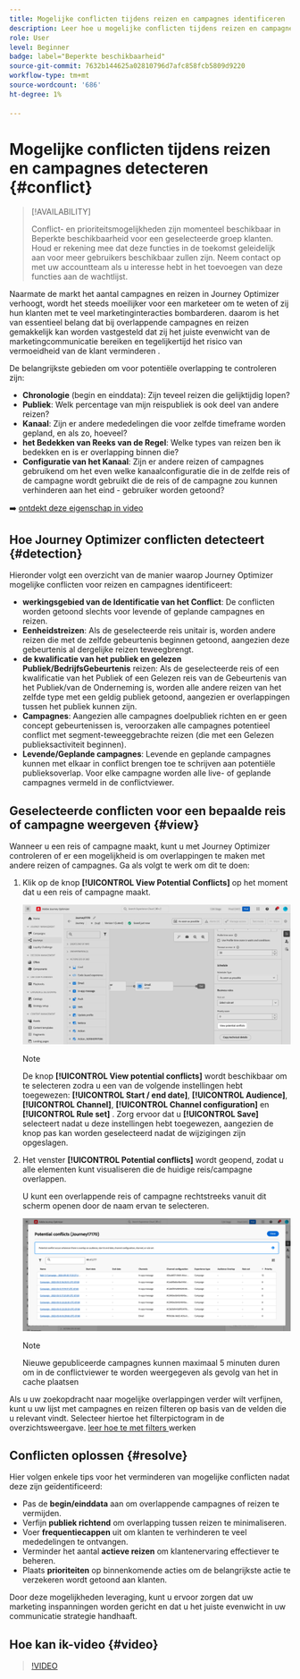```yaml
---
title: Mogelijke conflicten tijdens reizen en campagnes identificeren
description: Leer hoe u mogelijke conflicten tijdens reizen en campagnes kunt identificeren.
role: User
level: Beginner
badge: label="Beperkte beschikbaarheid"
source-git-commit: 7632b144625a02810796d7afc858fcb5809d9220
workflow-type: tm+mt
source-wordcount: '686'
ht-degree: 1%

---
```



# Mogelijke conflicten tijdens reizen en campagnes detecteren {#conflict}

>[!AVAILABILITY]
>
>Conflict- en prioriteitsmogelijkheden zijn momenteel beschikbaar in Beperkte beschikbaarheid voor een geselecteerde groep klanten. Houd er rekening mee dat deze functies in de toekomst geleidelijk aan voor meer gebruikers beschikbaar zullen zijn. Neem contact op met uw accountteam als u interesse hebt in het toevoegen van deze functies aan de wachtlijst.

Naarmate de markt het aantal campagnes en reizen in Journey Optimizer verhoogt, wordt het steeds moeilijker voor een marketeer om te weten of zij hun klanten met te veel marketinginteracties bombarderen. daarom is het van essentieel belang dat bij overlappende campagnes en reizen gemakkelijk kan worden vastgesteld dat zij het juiste evenwicht van de marketingcommunicatie bereiken en tegelijkertijd het risico van vermoeidheid van de klant verminderen .

De belangrijkste gebieden om voor potentiële overlapping te controleren zijn:

* **Chronologie** (begin en einddata): Zijn teveel reizen die gelijktijdig lopen?
* **Publiek**: Welk percentage van mijn reispubliek is ook deel van andere reizen?
* **Kanaal**: Zijn er andere mededelingen die voor zelfde timeframe worden gepland, en als zo, hoeveel?
* **het Bedekken van Reeks van de Regel**: Welke types van reizen ben ik bedekken en is er overlapping binnen die?
* **Configuratie van het Kanaal**: Zijn er andere reizen of campagnes gebruikend om het even welke kanaalconfiguratie die in de zelfde reis of de campagne wordt gebruikt die de reis of de campagne zou kunnen verhinderen aan het eind - gebruiker worden getoond?

➡️ [ ontdekt deze eigenschap in video ](#video)

## Hoe Journey Optimizer conflicten detecteert {#detection}

Hieronder volgt een overzicht van de manier waarop Journey Optimizer mogelijke conflicten voor reizen en campagnes identificeert:

* **werkingsgebied van de Identificatie van het Conflict**: De conflicten worden getoond slechts voor levende of geplande campagnes en reizen.
* **Eenheidstreizen**: Als de geselecteerde reis unitair is, worden andere reizen die met de zelfde gebeurtenis beginnen getoond, aangezien deze gebeurtenis al dergelijke reizen teweegbrengt.
* **de kwalificatie van het publiek en gelezen Publiek/BedrijfsGebeurtenis** reizen: Als de geselecteerde reis of een kwalificatie van het Publiek of een Gelezen reis van de Gebeurtenis van het Publiek/van de Onderneming is, worden alle andere reizen van het zelfde type met een geldig publiek getoond, aangezien er overlappingen tussen het publiek kunnen zijn.
* **Campagnes**: Aangezien alle campagnes doelpubliek richten en er geen concept gebeurtenissen is, veroorzaken alle campagnes potentieel conflict met segment-teweeggebrachte reizen (die met een Gelezen publieksactiviteit beginnen).
* **Levende/Geplande campagnes**: Levende en geplande campagnes kunnen met elkaar in conflict brengen toe te schrijven aan potentiële publieksoverlap. Voor elke campagne worden alle live- of geplande campagnes vermeld in de conflictviewer.

## Geselecteerde conflicten voor een bepaalde reis of campagne weergeven {#view}

Wanneer u een reis of campagne maakt, kunt u met Journey Optimizer controleren of er een mogelijkheid is om overlappingen te maken met andere reizen of campagnes. Ga als volgt te werk om dit te doen:

1. Klik op de knop **[!UICONTROL View Potential Conflicts]** op het moment dat u een reis of campagne maakt.

   ![](assets/view-conflicts.png)

   >[!NOTE]
   >
   >De knop **[!UICONTROL View potential conflicts]** wordt beschikbaar om te selecteren zodra u een van de volgende instellingen hebt toegewezen: **[!UICONTROL Start / end date]**, **[!UICONTROL Audience]**, **[!UICONTROL Channel]**, **[!UICONTROL Channel configuration]** en **[!UICONTROL Rule set]** . Zorg ervoor dat u **[!UICONTROL Save]** selecteert nadat u deze instellingen hebt toegewezen, aangezien de knop pas kan worden geselecteerd nadat de wijzigingen zijn opgeslagen.

1. Het venster **[!UICONTROL Potential conflicts]** wordt geopend, zodat u alle elementen kunt visualiseren die de huidige reis/campagne overlappen.

   U kunt een overlappende reis of campagne rechtstreeks vanuit dit scherm openen door de naam ervan te selecteren.

   ![](assets/potential-conflicts.png)

   >[!NOTE]
   >
   >Nieuwe gepubliceerde campagnes kunnen maximaal 5 minuten duren om in de conflictviewer te worden weergegeven als gevolg van het in cache plaatsen

Als u uw zoekopdracht naar mogelijke overlappingen verder wilt verfijnen, kunt u uw lijst met campagnes en reizen filteren op basis van de velden die u relevant vindt. Selecteer hiertoe het filterpictogram in de overzichtsweergave. [ leer hoe te met filters ](../start/search-filter-categorize.md#filter-lists) werken

## Conflicten oplossen {#resolve}

Hier volgen enkele tips voor het verminderen van mogelijke conflicten nadat deze zijn geïdentificeerd:

* Pas de **begin/einddata** aan om overlappende campagnes of reizen te vermijden.
* Verfijn **publiek richtend** om overlapping tussen reizen te minimaliseren.
* Voer **frequentiecappen** uit om klanten te verhinderen te veel mededelingen te ontvangen.
* Verminder het aantal **actieve reizen** om klantenervaring effectiever te beheren.
* Plaats **prioriteiten** op binnenkomende acties om de belangrijkste actie te verzekeren wordt getoond aan klanten.

Door deze mogelijkheden leveraging, kunt u ervoor zorgen dat uw marketing inspanningen worden gericht en dat u het juiste evenwicht in uw communicatie strategie handhaaft.

## Hoe kan ik-video {#video}

>[!VIDEO](https://video.tv.adobe.com/v/3435528?quality=12)
